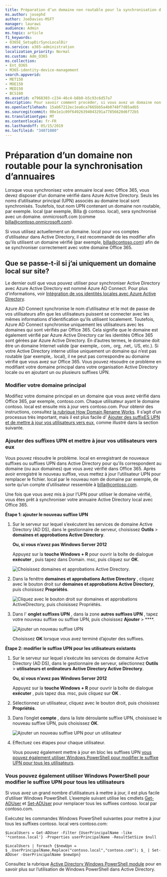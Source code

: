 ```yaml
---
title: Préparation d’un domaine non routable pour la synchronisation d’annuaires
ms.author: josephd
author: JoeDavies-MSFT
manager: laurawi
audience: Admin
ms.topic: article
f1_keywords:
- O365E_SetupDirSyncLocalDir
ms.service: o365-administration
localization_priority: Normal
ms.custom: Adm_O365
ms.collection:
- Ent_O365
- M365-identity-device-management
search.appverid:
- MET150
- MOE150
- MED150
- BCS160
ms.assetid: e7968303-c234-46c4-b8b0-b5c93c6d57a7
description: Pour savoir comment procéder, si vous avez un domaine non-routale associé à vos utilisateurs locaux avant de procéder à une synchronisation avec Office 365.
ms.openlocfilehash: 15ab67212ec1ea6ca7665bb5a4b0748f7d85adb5
ms.sourcegitcommit: 08e1e1c09f64926394043291a77856620d6f72b5
ms.translationtype: MT
ms.contentlocale: fr-FR
ms.lasthandoff: 05/15/2019
ms.locfileid: "34071080"
---
```

# <a name="prepare-a-non-routable-domain-for-directory-synchronization"></a>Préparation d’un domaine non routable pour la synchronisation d’annuaires
Lorsque vous synchronisez votre annuaire local avec Office 365, vous devez disposer d’un domaine vérifié dans Azure Active Directory. Seuls les noms d’utilisateur principal (UPN) associés au domaine local sont synchronisés. Toutefois, tout nom UPN contenant un domaine non routable, par exemple. local (par exemple, Billa @ contoso. local), sera synchronisé avec un domaine. onmicrosoft.com (comme billa@contoso.onmicrosoft.com). 

Si vous utilisez actuellement un domaine. local pour vos comptes d’utilisateur dans Active Directory, il est recommandé de les modifier afin qu’ils utilisent un domaine vérifié (par exemple, billa@contoso.com) afin de se synchroniser correctement avec votre domaine Office 365.
  
## <a name="what-if-i-only-have-a-local-on-premises-domain"></a>Que se passe-t-il si j’ai uniquement un domaine local sur site?

Le dernier outil que vous pouvez utiliser pour synchroniser Active Directory avec Azure Active Directory est nommé Azure AD Connect. Pour plus d'informations, voir [Intégration de vos identités locales avec Azure Active Directory](https://docs.microsoft.com/azure/architecture/reference-architectures/identity/azure-ad).
  
Azure AD Connect synchronise le nom d’utilisateur et le mot de passe de vos utilisateurs afin que les utilisateurs puissent se connecter avec les mêmes informations d’identification qu’ils utilisent localement. Toutefois, Azure AD Connect synchronise uniquement les utilisateurs avec les domaines qui sont vérifiés par Office 365. Cela signifie que le domaine est également vérifié par Azure Active Directory car les identités Office 365 sont gérées par Azure Active Directory. En d’autres termes, le domaine doit être un domaine Internet valide (par exemple,. com,. org, .net,. US, etc.). Si votre Active Directory interne utilise uniquement un domaine qui n’est pas routable (par exemple,. local), il ne peut pas correspondre au domaine vérifié que vous avez sur Office 365. Vous pouvez résoudre ce problème en modifiant votre domaine principal dans votre organisation Active Directory locale ou en ajoutant un ou plusieurs suffixes UPN.
  
### <a name="change-your-primary-domain"></a>**Modifier votre domaine principal**

Modifiez votre domaine principal en un domaine que vous avez vérifié dans Office 365, par exemple, contoso.com. Chaque utilisateur ayant le domaine contoso. local est ensuite mis à jour vers contoso.com. Pour obtenir des instructions, consultez [la rubrique How Domain Rename Works](https://go.microsoft.com/fwlink/p/?LinkId=624174). Il s’agit d’un processus très important, mais il est plus facile d' [Ajouter des suffixES UPN et de mettre à jour vos utilisateurs vers eux](prepare-a-non-routable-domain-for-directory-synchronization.md#bk_register), comme illustré dans la section suivante.
  
### <a name="add-upn-suffixes-and-update-your-users-to-them"></a>**Ajouter des suffixes UPN et mettre à jour vos utilisateurs vers eux**

Vous pouvez résoudre le problème. local en enregistrant de nouveaux suffixes ou suffixes UPN dans Active Directory pour qu’ils correspondent au domaine (ou aux domaines) que vous avez vérifié dans Office 365. Après avoir enregistré le nouveau suffixe, vous mettez à jour l’utilisateur UPN pour remplacer le fichier. local par le nouveau nom de domaine par exemple, de sorte qu’un compte d’utilisateur ressemble à billa@contoso.com.
  
Une fois que vous avez mis à jour l’UPN pour utiliser le domaine vérifié, vous êtes prêt à synchroniser votre annuaire Active Directory local avec Office 365.
  
 **Étape 1: ajouter le nouveau suffixe UPN**
  
1. Sur le serveur sur lequel s’exécutent les services de domaine Active Directory (AD DS), dans le gestionnaire de serveur, choisissez **Outils** \> **domaines et approbations Active Directory**.
    
    **Ou, si vous n’avez pas Windows Server 2012**
    
    Appuyez sur la **touche Windows + R** pour ouvrir la boîte de dialogue **exécuter** , puis tapez dans Domain. msc, puis cliquez sur **OK**.
    
    ![Choisissez domaines et approbations Active Directory.](media/46b6e007-9741-44af-8517-6f682e0ac974.png)
  
2. Dans la fenêtre **domaines et approbations Active Directory** , cliquez avec le bouton droit sur **domaines et approbations Active Directory**, puis choisissez **Propriétés**.
    
    ![Cliquez avec le bouton droit sur domaines et approbations ActiveDirectory, puis choisissez Propriétés.](media/39d20812-ffb5-4ba9-8d7b-477377ac360d.png)
  
3. Dans l' **onglet suffixes UPN** , dans la zone **autres suffixes UPN** , tapez votre nouveau suffixe ou suffixe UPN, puis choisissez **Ajouter** \> ****.
    
    ![Ajouter un nouveau suffixe UPN](media/a4aaf919-7adf-469a-b93f-83ef284c0915.PNG)
  
    Choisissez **OK** lorsque vous avez terminé d’ajouter des suffixes. 
    
 **Étape 2: modifier le suffixe UPN pour les utilisateurs existants**
  
1. Sur le serveur sur lequel s’exécute les services de domaine Active Directory (AD DS), dans le gestionnaire de serveur, sélectionnez **Outils** \> **utilisateurs et ordinateurs Active Directory Active Directory**.
    
    **Ou, si vous n’avez pas Windows Server 2012**
    
    Appuyez sur la **touche Windows + R** pour ouvrir la boîte de dialogue **exécuter** , puis tapez dsa. msc, puis cliquez sur **OK** .
    
2. Sélectionnez un utilisateur, cliquez avec le bouton droit, puis choisissez **Propriétés**.
    
3. Dans l’onglet **compte** , dans la liste déroulante suffixe UPN, choisissez le nouveau suffixe UPN, puis choisissez **OK**.
    
    ![Ajouter un nouveau suffixe UPN pour un utilisateur](media/54876751-49f0-48cc-b864-2623c4835563.png)
  
4. Effectuez ces étapes pour chaque utilisateur.
    
    Vous pouvez également mettre à jour en bloc les suffixes UPN [vous pouvez également utiliser Windows PowerShell pour modifier le suffixe UPN pour tous les utilisateurs](prepare-a-non-routable-domain-for-directory-synchronization.md#BK_Posh).
    
### <a name="you-can-also-use-windows-powershell-to-change-the-upn-suffix-for-all-users"></a>**Vous pouvez également utiliser Windows PowerShell pour modifier le suffixe UPN pour tous les utilisateurs**

Si vous avez un grand nombre d’utilisateurs à mettre à jour, il est plus facile d’utiliser Windows PowerShell. L’exemple suivant utilise les cmdlets [Get-ADUser](https://go.microsoft.com/fwlink/p/?LinkId=624312) et [Set-ADUser](https://go.microsoft.com/fwlink/p/?LinkId=624313) pour remplacer tous les suffixes contoso. local par contoso.com. 

Exécutez les commandes Windows PowerShell suivantes pour mettre à jour tous les suffixes contoso. local vers contoso.com:
    
  ```
  $LocalUsers = Get-ADUser -Filter {UserPrincipalName -like '*contoso.local'} -Properties userPrincipalName -ResultSetSize $null
  ```

  ```
  $LocalUsers | foreach {$newUpn = $_.UserPrincipalName.Replace("contoso.local","contoso.com"); $_ | Set-ADUser -UserPrincipalName $newUpn}
  ```
Consultez la rubrique [Active Directory Windows PowerShell module](https://go.microsoft.com/fwlink/p/?LinkId=624314) pour en savoir plus sur l’utilisation de Windows PowerShell dans Active Directory. 


